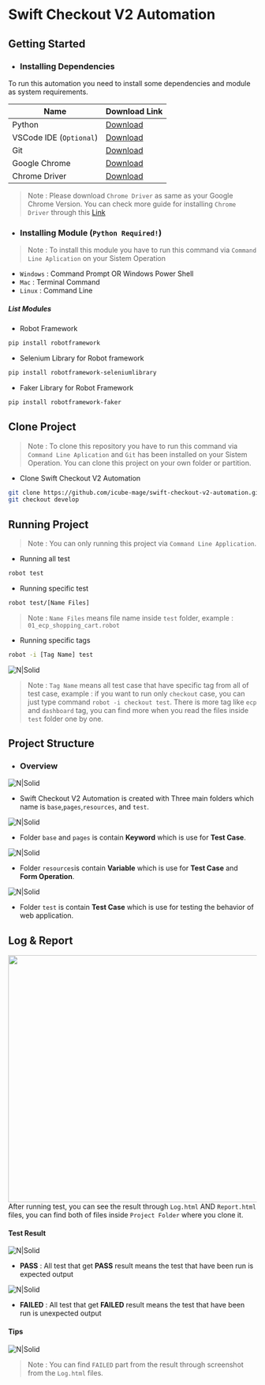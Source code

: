 # Swift Checkout V2 Automation

## Getting Started
- ### Installing Dependencies

To run this automation you need to install some dependencies and module as system requirements.


| Name | Download Link |
| ------ | ------ |
| Python                    | [Download](https://www.python.org/downloads/)             |
| VSCode IDE (`Optional`)   | [Download](https://code.visualstudio.com/download)        |
| Git                       | [Download](https://git-scm.com/downloads)                 |
|Google Chrome              | [Download](https://www.google.com/chrome/)                |
|Chrome Driver              | [Download](https://chromedriver.chromium.org/downloads)   |

> Note :  Please download `Chrome Driver` as same as your Google Chrome Version. You can check more guide for installing `Chrome Driver` through this [Link](https://chromedriver.chromium.org/downloads)

- ### Installing Module (`Python Required!`)
> Note :  To install this module you have to run this command via `Command Line Aplication` on your Sistem Operation
- `Windows`   : Command Prompt OR Windows Power Shell
- `Mac`       : Terminal Command
- `Linux`     : Command Line

##### List Modules

- Robot Framework
```sh
pip install robotframework
```

- Selenium Library for Robot framework
```sh
pip install robotframework-seleniumlibrary
```

- Faker Library for Robot Framework
```sh
pip install robotframework-faker
```

## Clone Project
> Note :  To clone this repository you have to run this command via `Command Line Aplication` and `Git` has been installed on your Sistem Operation. You can clone this project on your own folder or partition.
- Clone Swift Checkout V2 Automation
```sh
git clone https://github.com/icube-mage/swift-checkout-v2-automation.git
git checkout develop
```

## Running Project
> Note : You can only running this project via `Command Line Application`.
- Running all test
```sh
robot test
```

- Running specific test
```sh
robot test/[Name Files]
```
> Note : `Name Files` means file name inside `test` folder, example : `01_ecp_shopping_cart.robot`

- Running specific tags
```sh
robot -i [Tag Name] test
```
![N|Solid](https://github.com/yudha1121/Readme/blob/main/SS%20Documentation/tag.png)
> Note : `Tag Name` means all test case that have specific tag from all of test case, example : if you want to run only `checkout` case, you can just type command `robot -i checkout test`. There is more tag like `ecp` and `dashboard` tag, you can find more when you read the files inside `test` folder one by one.

## Project Structure
- ### Overview
![N|Solid](https://raw.githubusercontent.com/yudha1121/Readme/main/SS%20Documentation/all.png)
- Swift Checkout V2 Automation is created with Three main folders which name is `base`,`pages`,`resources`, and `test`. 

![N|Solid](https://raw.githubusercontent.com/yudha1121/Readme/main/SS%20Documentation/base.png)
- Folder `base` and `pages` is contain **Keyword** which is use for **Test Case**. 

![N|Solid](https://raw.githubusercontent.com/yudha1121/Readme/main/SS%20Documentation/data.png)
- Folder `resources`is contain **Variable** which is use for **Test Case** and **Form Operation**.

![N|Solid](https://raw.githubusercontent.com/yudha1121/Readme/main/SS%20Documentation/test.png)
- Folder `test` is contain **Test Case** which is use for testing the behavior of web application.

## Log & Report
<img src="https://raw.githubusercontent.com/yudha1121/Readme/main/SS%20Documentation/report.png" width="600" height="500"><br>
After running test, you can see the result through `Log.html` AND `Report.html` files, you can find both of files inside `Project Folder` where you clone it.

#### Test Result
![N|Solid](https://raw.githubusercontent.com/yudha1121/Readme/main/SS%20Documentation/pass.png)<br>
 - **PASS** : All test that get **PASS** result means the test that have been run is expected output
 

![N|Solid](https://raw.githubusercontent.com/yudha1121/Readme/main/SS%20Documentation/failed.png)
 - **FAILED** : All test that get **FAILED** result means the test that have been run is unexpected output

#### Tips
![N|Solid](https://raw.githubusercontent.com/yudha1121/Readme/main/SS%20Documentation/tips.png)
> Note : You can find `FAILED` part from the result through screenshot from the `Log.html` files.
